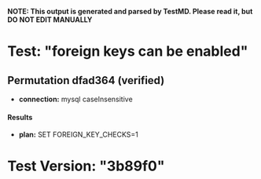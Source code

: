 **NOTE: This output is generated and parsed by TestMD. Please read it, but DO NOT EDIT MANUALLY**

# Test: "foreign keys can be enabled" #

## Permutation dfad364 (verified) ##

- **connection:** mysql caseInsensitive

#### Results ####

- **plan:** SET FOREIGN_KEY_CHECKS=1

# Test Version: "3b89f0" #